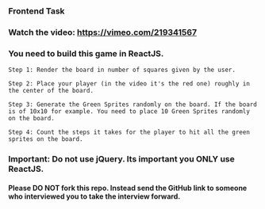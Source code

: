 ### Frontend Task

### Watch the video: https://vimeo.com/219341567

### You need to build this game in ReactJS.

    Step 1: Render the board in number of squares given by the user.

    Step 2: Place your player (in the video it's the red one) roughly in the center of the board.

    Step 3: Generate the Green Sprites randomly on the board. If the board is of 10x10 for example. You need to place 10 Green Sprites randomly on the board.

    Step 4: Count the steps it takes for the player to hit all the green sprites on the board.

### Important: Do not use jQuery. Its important you ONLY use ReactJS.

#### Please DO NOT fork this repo. Instead send the GitHub link to someone who interviewed you to take the interview forward.
